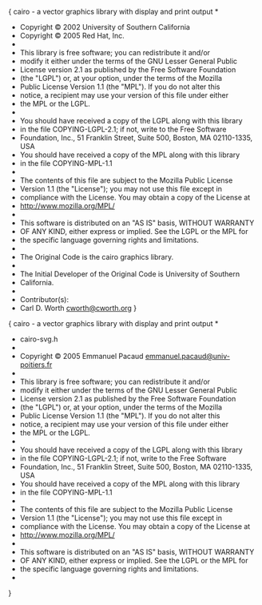 
{ cairo - a vector graphics library with display and print output
 *
 * Copyright © 2002 University of Southern California
 * Copyright © 2005 Red Hat, Inc.
 *
 * This library is free software; you can redistribute it and/or
 * modify it either under the terms of the GNU Lesser General Public
 * License version 2.1 as published by the Free Software Foundation
 * (the "LGPL") or, at your option, under the terms of the Mozilla
 * Public License Version 1.1 (the "MPL"). If you do not alter this
 * notice, a recipient may use your version of this file under either
 * the MPL or the LGPL.
 *
 * You should have received a copy of the LGPL along with this library
 * in the file COPYING-LGPL-2.1; if not, write to the Free Software
 * Foundation, Inc., 51 Franklin Street, Suite 500, Boston, MA 02110-1335, USA
 * You should have received a copy of the MPL along with this library
 * in the file COPYING-MPL-1.1
 *
 * The contents of this file are subject to the Mozilla Public License
 * Version 1.1 (the "License"); you may not use this file except in
 * compliance with the License. You may obtain a copy of the License at
 * http://www.mozilla.org/MPL/
 *
 * This software is distributed on an "AS IS" basis, WITHOUT WARRANTY
 * OF ANY KIND, either express or implied. See the LGPL or the MPL for
 * the specific language governing rights and limitations.
 *
 * The Original Code is the cairo graphics library.
 *
 * The Initial Developer of the Original Code is University of Southern
 * California.
 *
 * Contributor(s):
 *  Carl D. Worth <cworth@cworth.org>
  }   



{ cairo - a vector graphics library with display and print output
 *
 * cairo-svg.h
 *
 * Copyright © 2005 Emmanuel Pacaud <emmanuel.pacaud@univ-poitiers.fr>
 *
 * This library is free software; you can redistribute it and/or
 * modify it either under the terms of the GNU Lesser General Public
 * License version 2.1 as published by the Free Software Foundation
 * (the "LGPL") or, at your option, under the terms of the Mozilla
 * Public License Version 1.1 (the "MPL"). If you do not alter this
 * notice, a recipient may use your version of this file under either
 * the MPL or the LGPL.
 *
 * You should have received a copy of the LGPL along with this library
 * in the file COPYING-LGPL-2.1; if not, write to the Free Software
 * Foundation, Inc., 51 Franklin Street, Suite 500, Boston, MA 02110-1335, USA
 * You should have received a copy of the MPL along with this library
 * in the file COPYING-MPL-1.1
 *
 * The contents of this file are subject to the Mozilla Public License
 * Version 1.1 (the "License"); you may not use this file except in
 * compliance with the License. You may obtain a copy of the License at
 * http://www.mozilla.org/MPL/
 *
 * This software is distributed on an "AS IS" basis, WITHOUT WARRANTY
 * OF ANY KIND, either express or implied. See the LGPL or the MPL for
 * the specific language governing rights and limitations.
 *
  }

